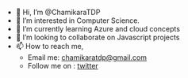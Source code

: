 - 👋 Hi, I’m @ChamikaraTDP
- 👀 I’m interested in Computer Science. 
- 🌱 I’m currently learning Azure and cloud concepts
- 💞️ I’m looking to collaborate on Javascript projects
- 📫 How to reach me,
  -  Email me: <a href="mailto:chamikaratdp@gmail.com">chamikaratdp@gmail.com</a>
  -  Follow me on : <a href="https://twitter.com/ChamikaraTDP">twitter</a>

<!---
ChamikaraTDP/ChamikaraTDP is a ✨ special ✨ repository because its `README.md` (this file) appears on your GitHub profile.
You can click the Preview link to take a look at your changes.
--->
